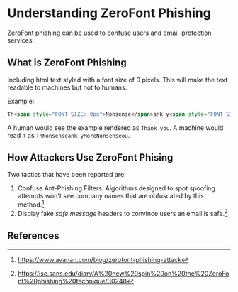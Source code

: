 # Understanding ZeroFont Phishing

ZeroFont phishing can be used to confuse users and email-protection services.

## What is ZeroFont Phishing

Including html text styled with a font size of 0 pixels.
This will make the text readable to machines but not to humans.

Example:
```html
Th<span style="FONT SIZE: 0px">Nonsense</span>ank y<span style="FONT SIZE: 0px">More Nonsense</span>ou
```

A human would see the example rendered as `Thank you`.
A machine would read it as `ThNonsenseank yMoreNonsenseou`.

## How Attackers Use ZeroFont Phising

Two tactics that have been reported are:

1. Confuse Ant-Phishing Filters.
Algorithms designed to spot spoofing attempts won't see company names that are obfuscated by this method.[^1]
2. Display fake *safe message* headers to convince users an email is safe.[^2]

## References

[^1]: https://www.avanan.com/blog/zerofont-phishing-attack
[^2]: https://isc.sans.edu/diary/A%20new%20spin%20on%20the%20ZeroFont%20phishing%20technique/30248

